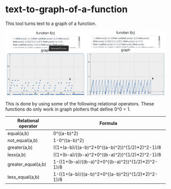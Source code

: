 # text-to-graph-of-a-function

This tool turns text to a graph of a function.

![The text Fedora Linux](example.png)

This is done by using some of the following relational operators. These functions do only work in graph plotters that define 0^0 = 1.

| Relational operator | Formula                                           |
|---------------------|---------------------------------------------------|
| equal(a,b)          | 0^((a-b)^2)                                       |
| not_equal(a,b)      | 1-0^((a-b)^2)                                     |
| greater(a,b)        | ((1+(a-b)/((a-b)^2+0^((a-b)^2))^(1/2)*2)^2-1)/8   |
| less(a,b)           | ((1+(b-a)/((b-a)^2+0^((b-a)^2))^(1/2)*2)^2-1)/8   |
| greater_equal(a,b)  | 1-((1+(b-a)/((b-a)^2+0^((b-a)^2))^(1/2)*2)^2-1)/8 |
| less_equal(a,b)     | 1-((1+(a-b)/((a-b)^2+0^((a-b)^2))^(1/2)*2)^2-1)/8 |

